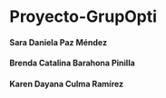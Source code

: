 # Proyecto-GrupOpti

#### Sara Daniela Paz Méndez
#### Brenda Catalina Barahona Pinilla 
#### Karen Dayana Culma Ramírez 
